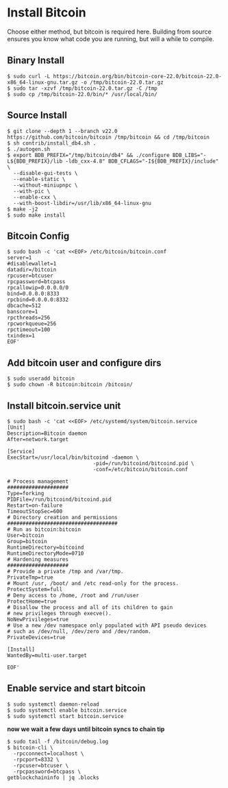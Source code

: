 # Install Bitcoin

Choose either method, but bitcoin is required here. Building from source ensures you know what code you are running, but will a while to compile.

## Binary Install

```
$ sudo curl -L https://bitcoin.org/bin/bitcoin-core-22.0/bitcoin-22.0-x86_64-linux-gnu.tar.gz -o /tmp/bitcoin-22.0.tar.gz
$ sudo tar -xzvf /tmp/bitcoin-22.0.tar.gz -C /tmp
$ sudo cp /tmp/bitcoin-22.0/bin/* /usr/local/bin/
```

## Source Install

```
$ git clone --depth 1 --branch v22.0 https://github.com/bitcoin/bitcoin /tmp/bitcoin && cd /tmp/bitcoin
$ sh contrib/install_db4.sh .
$ ./autogen.sh
$ export BDB_PREFIX="/tmp/bitcoin/db4" && ./configure BDB_LIBS="-L${BDB_PREFIX}/lib -ldb_cxx-4.8" BDB_CFLAGS="-I${BDB_PREFIX}/include" \
  --disable-gui-tests \
  --enable-static \
  --without-miniupnpc \
  --with-pic \
  --enable-cxx \
  --with-boost-libdir=/usr/lib/x86_64-linux-gnu
$ make -j2
$ sudo make install
```

## Bitcoin Config

```
$ sudo bash -c 'cat <<EOF> /etc/bitcoin/bitcoin.conf
server=1
#disablewallet=1
datadir=/bitcoin
rpcuser=btcuser
rpcpassword=btcpass
rpcallowip=0.0.0.0/0
bind=0.0.0.0:8333
rpcbind=0.0.0.0:8332
dbcache=512
banscore=1
rpcthreads=256
rpcworkqueue=256
rpctimeout=100
txindex=1
EOF'
```

## Add bitcoin user and configure dirs

```
$ sudo useradd bitcoin
$ sudo chown -R bitcoin:bitcoin /bitcoin/
```

## Install bitcoin.service unit

```
$ sudo bash -c 'cat <<EOF> /etc/systemd/system/bitcoin.service
[Unit]
Description=Bitcoin daemon
After=network.target

[Service]
ExecStart=/usr/local/bin/bitcoind -daemon \
                            -pid=/run/bitcoind/bitcoind.pid \
                            -conf=/etc/bitcoin/bitcoin.conf

# Process management
####################
Type=forking
PIDFile=/run/bitcoind/bitcoind.pid
Restart=on-failure
TimeoutStopSec=600
# Directory creation and permissions
####################################
# Run as bitcoin:bitcoin
User=bitcoin
Group=bitcoin
RuntimeDirectory=bitcoind
RuntimeDirectoryMode=0710
# Hardening measures
####################
# Provide a private /tmp and /var/tmp.
PrivateTmp=true
# Mount /usr, /boot/ and /etc read-only for the process.
ProtectSystem=full
# Deny access to /home, /root and /run/user
ProtectHome=true
# Disallow the process and all of its children to gain
# new privileges through execve().
NoNewPrivileges=true
# Use a new /dev namespace only populated with API pseudo devices
# such as /dev/null, /dev/zero and /dev/random.
PrivateDevices=true

[Install]
WantedBy=multi-user.target

EOF'
```

## Enable service and start bitcoin

```
$ sudo systemctl daemon-reload
$ sudo systemctl enable bitcoin.service
$ sudo systemctl start bitcoin.service
```

**now we wait a few days until bitcoin syncs to chain tip**

```
$ sudo tail -f /bitcoin/debug.log
$ bitcoin-cli \
  -rpcconnect=localhost \
  -rpcport=8332 \
  -rpcuser=btcuser \
  -rpcpassword=btcpass \
getblockchaininfo | jq .blocks
```
